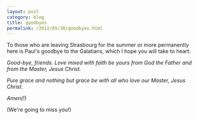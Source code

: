 ```yaml
---
layout: post
category: blog
title: goodbyes
permalink: /2012/05/30/goodbyes.html
---
```


To those who are leaving Strasbourg for the summer or more permanently here is Paul's goodbye to the Galatians, which I hope you will take to heart:

*Good-bye, friends. Love mixed with faith be yours from God the Father and from the Master, Jesus Christ.*

*Pure grace and nothing but grace be with all who love our Master, Jesus Christ.*

*Amen(!)*

(We're going to miss you!)